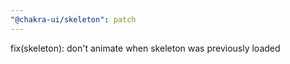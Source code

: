 ```yaml
---
"@chakra-ui/skeleton": patch
---
```


fix(skeleton): don't animate when skeleton was previously loaded

